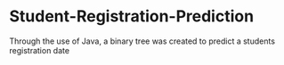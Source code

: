 # Student-Registration-Prediction
Through the use of Java, a binary tree was created to predict a students registration date
